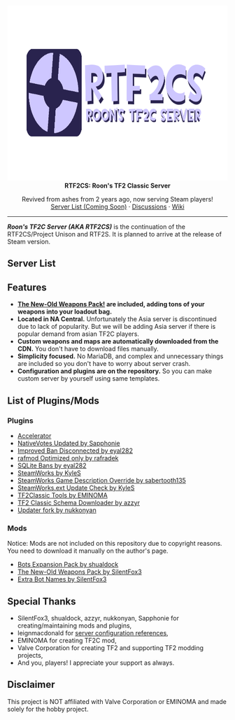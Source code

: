 <!-- TITLE -->
<p align="center">
  <img src="/assets/rtf2cs_banner.png" width="800" height="400">
  <b>RTF2CS: Roon's TF2 Classic Server</b>
  <p align="center">
    Revived from ashes from 2 years ago, now serving Steam players!
    <br />
    <a href="https://tf2classic.org/serverlist/?host=22">Server List (Coming Soon)</a>
    ·
    <a href="https://github.com/RoonMoonlight/RTF2CS/discussions">Discussions</a>
    ·
    <a href="https://github.com/RoonMoonlight/RTF2CS/Wiki">Wiki</a>
  </p>
</p>

---

***Roon's TF2C Server (AKA RTF2CS)*** is the continuation of the RTF2CS/Project Unison and RTF2S. It is planned to arrive at the release of Steam version.

## Server List

## Features
* **[The New-Old Weapons Pack!](https://gamebanana.com/mods/40389) are included, adding tons of your weapons into your loadout bag.**
* **Located in NA Central.** Unfortunately the Asia server is discontinued due to lack of popularity. But we will be adding Asia server if there is popular demand from asian TF2C players.
* **Custom weapons and maps are automatically downloaded from the CDN.** You don't have to download files manually.
* **Simplicity focused.** No MariaDB, and complex and unnecessary things are included so you don't have to worry about server crash.
* **Configuration and plugins are on the repository.** So you can make custom server by yourself using same templates.

## List of Plugins/Mods
### Plugins
* [Accelerator](https://forums.alliedmods.net/showthread.php?t=277703)
* [NativeVotes Updated by Sapphonie](https://github.com/sapphonie/sourcemod-nativevotes-updated)
* [Improved Ban Disconnected by eyal282](https://forums.alliedmods.net/showthread.php?t=326810)
* [rafmod Optimized only by rafradek](https://github.com/rafradek/sigsegv-mvm)
* [SQLite Bans by eyal282](https://forums.alliedmods.net/showthread.php?p=2647678)
* [SteamWorks by KyleS](https://forums.alliedmods.net/showthread.php?t=229556)
* [SteamWorks Game Description Override by sabertooth135](https://forums.alliedmods.net/showthread.php?p=2232352)
* [SteamWorks.ext Update Check by KyleS](https://forums.alliedmods.net/showthread.php?p=2331846)
* [TF2Classic Tools by EMINOMA](https://github.com/tf2classic/SM-TF2Classic-Tools)
* [TF2 Classic Schema Downloader by azzyr](https://github.com/azzyr/TF2Classic-SchemaDownloader)
* [Updater fork by nukkonyan](https://github.com/nukkonyan/Updater)

### Mods
Notice: Mods are not included on this repository due to copyright reasons. You need to download it manually on the author's page.

* [Bots Expansion Pack by shualdock](https://gamebanana.com/mods/373568)
* [The New-Old Weapons Pack by SilentFox3](https://gamebanana.com/mods/40389)
* [Extra Bot Names by SilentFox3](https://gamebanana.com/mods/40378)

## Special Thanks
* SilentFox3, shualdock, azzyr, nukkonyan, Sapphonie for creating/maintaining mods and plugins,
* leignmacdonald for [server configuration references](https://github.com/leighmacdonald/uncletopia),
* EMINOMA for creating TF2C mod,
* Valve Corporation for creating TF2 and supporting TF2 modding projects,
* And you, players! I appreciate your support as always.

## Disclaimer
This project is NOT affiliated with Valve Corporation or EMINOMA and made solely for the hobby project.
